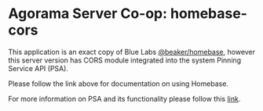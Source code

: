 # Agorama Server Co-op: homebase-cors

This application is an exact copy of Blue Labs [@beaker/homebase](https://github.com/beakerbrowser/homebase), however this server version has CORS module integrated into the system Pinning Service API (PSA).

Please follow the link above for documentation on using Homebase.

For more information on PSA and its functionality please follow this [link](https://www.datprotocol.com/deps/0003-http-pinning-service-api/).
